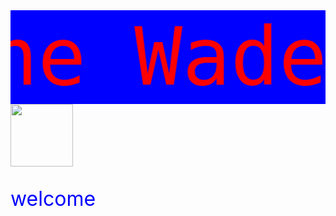<style>
  .redtext{
  color:red;
  }
  .bluetext{
  color:blue;
  }
  .smallimage{
  width:100px;
  height:100px;
  }
  
  h{
  font-size:128px;
  font-family:Monospace;
  }
  p{
  font-size:32px;
  }
  

</style>
<marquee direction="right" height="150" scrollamount="3" behavior="alternate" bgcolor="blue"><h class="redtext" >Dwayne Wade</h></marquee>
<img src="https://www.gettyimages.com/event/miami-heat-v-new-york-knicks-90044452#/dwyane-wade-of-the-miami-heat-during-game-against-the-new-york-knicks-picture-id98398984" class="smallimage">
<p class="bluetext">welcome</p>
